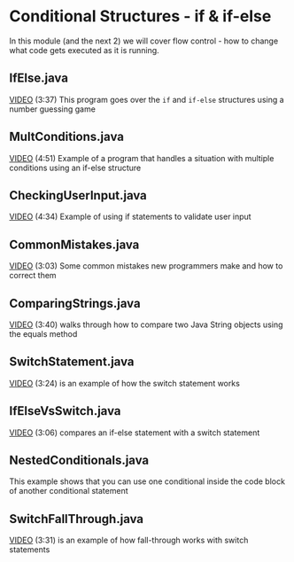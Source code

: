 # Conditional Structures - if & if-else

In this module (and the next 2) we will cover flow control - how to change what code gets executed as it is running.


## IfElse.java

[VIDEO](https://youtu.be/qk61_rqeJjE) (3:37) This program goes over the `if` and `if-else` structures using a number guessing game

## MultConditions.java

[VIDEO](https://youtu.be/BNb5rdziJIc) (4:51) Example of a program that handles a situation with multiple conditions using an if-else structure

## CheckingUserInput.java

[VIDEO](https://youtu.be/ZrHfj_mWffQ) (4:34) Example of using if statements to validate user input

## CommonMistakes.java

[VIDEO](https://youtu.be/WJvjX3H_4gI) (3:03) Some common mistakes new programmers make and how to correct them

## ComparingStrings.java

[VIDEO](https://youtu.be/5d4bEaHmEII) (3:40) walks through how to compare two Java String objects using the equals method

## SwitchStatement.java

[VIDEO](https://youtu.be/87L6xKcS21w) (3:24) is an example of how the switch statement works

## IfElseVsSwitch.java

[VIDEO](https://youtu.be/_2puxOw8TLM) (3:06) compares an if-else statement with a switch statement

## NestedConditionals.java

This example shows that you can use one conditional inside the code block of another conditional statement

## SwitchFallThrough.java

[VIDEO](https://youtu.be/T18hcJbCYp4) (3:31) is an example of how fall-through works with switch statements
